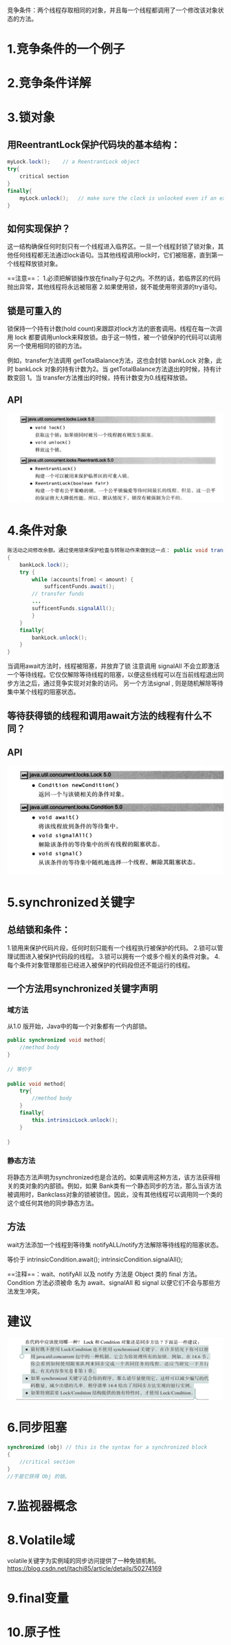 竞争条件：两个线程存取相同的对象，并且每一个线程都调用了一个修改该对象状态的方法。

# 1.竞争条件的一个例子

# 2.竞争条件详解

# 3.锁对象
## 用ReentrantLock保护代码块的基本结构：
```java
myLock.lock();    // a ReentrantLock object
try{
    critical section
}
finally{
    myLock.unlock();   // make sure the clock is unlocked even if an exception is thrown  
}
```
## 如何实现保护？
这一结构确保任何时刻只有一个线程进入临界区。一旦一个线程封锁了锁对象，其他任何线程都无法通过lock语句。当其他线程调用lock时，它们被阻塞，直到第一个线程释放锁对象。


==注意==：
1.必须把解锁操作放在finally子句之内。不然的话，若临界区的代码抛出异常，其他线程将永远被阻塞
2.如果使用锁，就不能使用带资源的try语句。

## 锁是可重入的
锁保持一个持有计数(hold count)来跟踪对lock方法的嵌套调用。线程在每一次调用 lock 都要调用unlock来释放锁。由于这一特性，被一个锁保护的代码可以调用另一个使用相同的锁的方法。

例如，transfer方法调用 getTotalBalance方法，这也会封锁 bankLock 对象，此时 bankLock 对象的持有计数为2。当 getTotalBalance方法退出的时候，持有计数变回 1。当 transfer方法推出的时候，持有计数变为0.线程释放锁。

## API
![](images/2022-04-06-19-10-09.png)



# 4.条件对象
```java
账活动之间修改余额。通过使用锁来保护检査与转账动作来做到这一点： public void transfer(int from, int to, int amount) 
{
    bankLock.lock(); 
    try {
        while (accounts[from] < amount) {
            sufficentFunds.await();
        // transfer funds
        ...
        sufficentFunds.signalAll();
        }
    }
    finally{
        bankLock.unlock();
    }
}
```
当调用await方法时，线程被阻塞，并放弃了锁
注意调用 signalAll 不会立即激活一个等待线程。它仅仅解除等待线程的阻塞，以便这些线程可以在当前线程退出同步方法之后，通过竞争实现对对象的访问。
另一个方法signal , 则是随机解除等待集中某个线程的阻塞状态。


## 等待获得锁的线程和调用await方法的线程有什么不同？



## API
![](images/2022-04-06-19-35-22.png)



# 5.synchronized关键字

## 总结锁和条件：
1.锁用来保护代码片段，任何时刻只能有一个线程执行被保护的代码。
2.锁可以管理试图进入被保护代码段的线程。
3.锁可以拥有一个或多个相关的条件对象。
4.每个条件对象管理那些已经进入被保护的代码段但还不能运行的线程。


## 一个方法用synchronized关键字声明
### 域方法
从1.0 版开始，Java中的每一个对象都有一个内部锁。

```java
public synchronized void method{
    //method body
}

// 等价于

public void method{
    try{
        //method body
    }   
    finally{
        this.intrinsicLock.unlock();
    }

}
```

### 静态方法
将静态方法声明为synchronized也是合法的。如果调用这种方法，该方法获得相关的类对象的内部锁。例如，如果 Bank类有一个静态同步的方法，那么当该方法被调用时，Bankclass对象的锁被锁住。因此，没有其他线程可以调用同一个类的这个或任何其他的同步静态方法。


## 方法
wait方法添加一个线程到等待集
notifyALL/notify方法解除等待线程的阻塞状态。

等价于 intrinsicCondition.await();     intrinsicCondition.signalAll();

==注释==：wait、notifyAll 以及 notify 方法是 Object 类的 final 方法。Condition 方法必须被命 名为 await、signalAll 和 signal 以便它们不会与那些方法发生冲突。



# 建议
![](images/2022-04-06-20-43-12.png)


# 6.同步阻塞

```java
synchronized (obj) // this is the syntax for a synchronized block 
{
    //critical section 
}
//于是它获得 Obj 的锁。
```


# 7.监视器概念

# 8.Volatile域
volatile关键字为实例域的同步访问提供了一种免锁机制。
https://blog.csdn.net/itachi85/article/details/50274169


# 9.final变量


# 10.原子性

# 